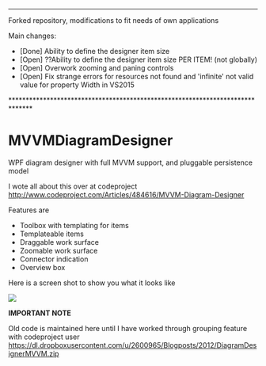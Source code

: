 ****************************************************************************
Forked repository, modifications to fit needs of own applications

Main changes:
<ul>
<li>[Done] Ability to define the designer item size</li>
<li>[Open] ??Ability to define the designer item size PER ITEM! (not globally)</li>
<li>[Open] Overwork zooming and paning controls</li>
<li>[Open] Fix strange errors for resources not found and 'infinite' not valid value for property Width in VS2015</li>
</ul>
******************************************************************************

# MVVMDiagramDesigner
WPF diagram designer with full MVVM support, and pluggable persistence model

I wote all about this over at codeproject <a href="http://www.codeproject.com/Articles/484616/MVVM-Diagram-Designer" target="_blank">http://www.codeproject.com/Articles/484616/MVVM-Diagram-Designer</a>

Features are

<ul>
<li>Toolbox with templating for items</li>
<li>Templateable items</li>
<li>Draggable work surface</li>
<li>Zoomable work surface</li>
<li>Connector indication</li>
<li>Overview box</li>
</ul>

Here is a screen shot to show you what it looks like

<img src="http://www.codeproject.com/KB/WPF/484616/demoAppSmall.png"/>



<strong>IMPORTANT NOTE</strong>

Old code is maintained here until I have worked through grouping feature with codeproject user <a href="https://dl.dropboxusercontent.com/u/2600965/Blogposts/2012/DiagramDesignerMVVM.zip" target="_blank">https://dl.dropboxusercontent.com/u/2600965/Blogposts/2012/DiagramDesignerMVVM.zip</a>
